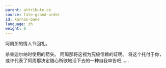 ```yaml
---
parent: attribute.ce
source: fate-grand-order
id: karnas-bane
language: zh
weight: 0
---
```


阿周那的情人节回礼。

杀害迦尔纳时使用的箭矢。
阿周那将这视为究极信赖的证明。
将这个托付于你，或许代表了阿周那决定随心所欲地活下去的一种自我申告吧……
